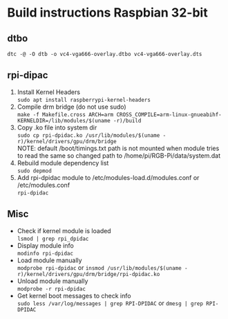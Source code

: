# Build instructions Raspbian 32-bit

## dtbo

`dtc -@ -O dtb -o vc4-vga666-overlay.dtbo vc4-vga666-overlay.dts`

## rpi-dipac

1. Install Kernel Headers  
`sudo apt install raspberrypi-kernel-headers`
2. Compile drm bridge (do not use sudo)  
`make -f Makefile.cross ARCH=arm CROSS_COMPILE=arm-linux-gnueabihf- KERNELDIR=/lib/modules/$(uname -r)/build`
3. Copy .ko file into system dir  
`sudo cp rpi-dpidac.ko /usr/lib/modules/$(uname -r)/kernel/drivers/gpu/drm/bridge`  
NOTE: default /boot/timings.txt path is not mounted when module tries to read the same so changed path to /home/pi/RGB-Pi/data/system.dat
4. Rebuild module dependency list  
`sudo depmod`
5. Add rpi-dpidac module to /etc/modules-load.d/modules.conf or /etc/modules.conf  
`rpi-dpidac`

## Misc

* Check if kernel module is loaded  
`lsmod | grep rpi_dpidac`
* Display module info  
`modinfo rpi-dpidac`
* Load module manually  
`modprobe rpi-dpidac`
or
`insmod /usr/lib/modules/$(uname -r)/kernel/drivers/gpu/drm/bridge/rpi-dpidac.ko`
* Unload module manually  
`modprobe -r rpi-dpidac`
* Get kernel boot messages to check info  
`sudo less /var/log/messages | grep RPI-DPIDAC`
or
`dmesg | grep RPI-DPIDAC`
